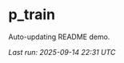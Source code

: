 # p_train

Auto-updating README demo.

<!--START_SECTION:status-->
_Last run: 2025-09-14 22:31 UTC_
<!--END_SECTION:status-->











































































































































































































































































































































































































































































































































